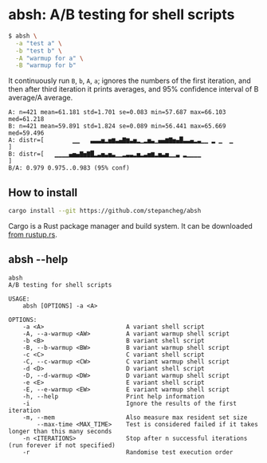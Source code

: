 # absh: A/B testing for shell scripts

```sh
$ absh \
  -a "test a" \
  -b "test b" \
  -A "warmup for a" \
  -B "warmup for b"
```

It continuously run `B`, `b`, `A`, `a`; ignores the numbers of the first iteration,
and then after third iteration it prints averages, and 95% confidence interval of B average/A average.

```
A: n=421 mean=61.181 std=1.701 se=0.083 min=57.687 max=66.103 med=61.218
B: n=421 mean=59.891 std=1.824 se=0.089 min=56.441 max=65.669 med=59.496
A: distr=[        ▁▁   ▃▃▃▅▂▅▆▃▄▇▆▃▅▂▁▂▅▃▁▄▄▆▇▅▄█▃▃▄▂▃▁▁ ▂ ▁  ▁        ]
B: distr=[   ▁▁▁▁▄▅▄▇▅▇█▂▃▅▃▅▃▁▁▂▃▃▂▅▂▃▅▆▂▅▃▅▁▁▃ ▂▁▁▁▁                 ]
B/A: 0.979 0.975..0.983 (95% conf)
```

## How to install

```sh
cargo install --git https://github.com/stepancheg/absh
```

Cargo is a Rust package manager and build system. It can be downloaded [from rustup.rs](https://rustup.rs/).

## absh --help

<!-- absh-help:start -->
```
absh
A/B testing for shell scripts

USAGE:
    absh [OPTIONS] -a <A>

OPTIONS:
    -a <A>                       A variant shell script
    -A, --a-warmup <AW>          A variant warmup shell script
    -b <B>                       B variant shell script
    -B, --b-warmup <BW>          B variant warmup shell script
    -c <C>                       C variant shell script
    -C, --c-warmup <CW>          C variant warmup shell script
    -d <D>                       D variant shell script
    -D, --d-warmup <DW>          D variant warmup shell script
    -e <E>                       E variant shell script
    -E, --e-warmup <EW>          E variant warmup shell script
    -h, --help                   Print help information
    -i                           Ignore the results of the first iteration
    -m, --mem                    Also measure max resident set size
        --max-time <MAX_TIME>    Test is considered failed if it takes longer than this many seconds
    -n <ITERATIONS>              Stop after n successful iterations (run forever if not specified)
    -r                           Randomise test execution order
```
<!-- absh-help:end -->
